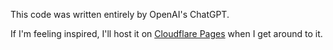 This code was written entirely by OpenAI's ChatGPT. 
<br>
<p>If I'm feeling inspired, I'll host it on <a href="https://pages.cloudflare.com/">Cloudflare Pages</a> when I get around to it.</p>
